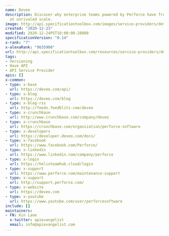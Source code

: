 ```yaml
---
name: Deveo
description: Discover why enterprise teams powered by Perforce have freedom to innovate
  at unrivaled scale.
image: http://api.specificationtoolbox.com/images/service-providers/deveo.jpg
created: "2020-12-23"
modified: 2020-12-24PST10:00:00-28800
specificationVersion: "0.14"
x-rank: "7"
x-alexaRank: "9635908"
url: http://api.specificationtoolbox.com/resources/service-providers/deveo/
tags:
- Versioning
- Have API
- API Service Provider
apis: []
x-common:
- type: x-base
  url: https://deveo.com/api/
- type: x-blog
  url: https://deveo.com/blog
- type: x-blog-rss
  url: http://feeds.feedblitz.com/deveo
- type: x-crunchbase
  url: http://www.crunchbase.com/company/deveo
- type: x-crunchbase
  url: https://crunchbase.com/organization/perforce-software
- type: x-developers
  url: https://developer.deveo.com/docs/
- type: x-facebook
  url: https://www.facebook.com/Perforce/
- type: x-linkedin
  url: https://www.linkedin.com/company/perforce
- type: x-login
  url: https://helixteamhub.cloud/login
- type: x-support
  url: https://www.perforce.com/maintenance-support
- type: x-support
  url: http://support.perforce.com/
- type: x-website
  url: https://deveo.com
- type: x-youtube
  url: https://www.youtube.com/user/perforcesoftware
include: []
maintainers:
- FN: Kin Lane
  x-twitter: apievangelist
  email: info@apievangelist.com
...
```


